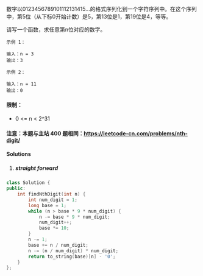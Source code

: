 数字以0123456789101112131415…的格式序列化到一个字符序列中。在这个序列中，第5位（从下标0开始计数）是5，第13位是1，第19位是4，等等。

请写一个函数，求任意第n位对应的数字。

 
```
示例 1：

输入：n = 3
输出：3

示例 2：

输入：n = 11
输出：0
```

 

#### 限制：

-    0 <= n < 2^31

#### 注意：本题与主站 400 题相同：https://leetcode-cn.com/problems/nth-digit/


#### Solutions

1. ##### straight forward

```c++
class Solution {
public:
    int findNthDigit(int n) {
        int num_digit = 1;
        long base = 1;
        while (n > base * 9 * num_digit) {
            n -= base * 9 * num_digit;
            num_digit++;
            base *= 10;
        }
        n -= 1;
        base += n / num_digit;
        n -= (n / num_digit) * num_digit;
        return to_string(base)[n] - '0';
    }
};
```